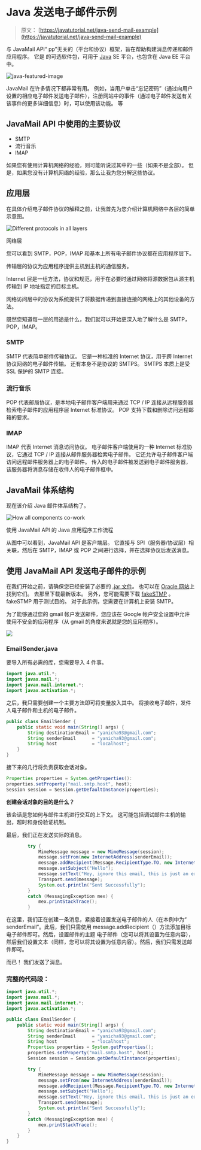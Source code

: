 # Java 发送电子邮件示例

> 原文： [https://javatutorial.net/java-send-mail-example](https://javatutorial.net/java-send-mail-example)

与 JavaMail API“ pp”无关的（平台和协议）框架，旨在帮助构建消息传递和邮件应用程序。 它是  的可选软件包，可用于 [Java](https://javatutorial.net/install-java-9-eclipse) SE 平台，也包含在 Java EE 平台中。

![java-featured-image](img/e0db051dedc1179e7424b6d998a6a772.jpg)

JavaMail 在许多情况下都非常有用。 例如，当用户单击“忘记密码”（通过向用户设置的相应电子邮件发送电子邮件），注册网站中的事件（通过电子邮件发送有关该事件的更多详细信息）时，可以使用该功能。 等

## JavaMail API 中使用的主要协议

*   SMTP
*   流行音乐
*   IMAP

如果您有使用计算机网络的经验，则可能听说过其中的一些（如果不是全部）。 但是，如果您没有计算机网络的经验，那么让我为您分解这些协议。

## 应用层

在具体介绍电子邮件协议的解释之前，让我首先为您介绍计算机网络中各层的简单示意图。

![Different protocols in all layers](img/da31c7a0306eb1de63774cc34f982b76.jpg)

网络层

您可以看到 SMTP，POP，IMAP 和基本上所有电子邮件协议都在应用程序层下。

传输层的协议为应用程序提供主机到主机的通信服务。

Internet 层是一组方法，协议和规范，用于在必要时通过网络将源数据包从源主机传输到 IP 地址指定的目标主机。

网络访问层中的协议为系统提供了将数据传递到直接连接的网络上的其他设备的方法。

既然您知道每一层的用途是什么，我们就可以开始更深入地了解什么是 SMTP，POP，IMAP。

### SMTP

SMTP 代表简单邮件传输协议。 它是一种标准的 Internet 协议，用于跨 Internet 协议网络的电子邮件传输。 还有本身不是协议的 SMTPS。 SMTPS 本质上是受 SSL 保护的 SMTP 连接。

### 流行音乐

POP 代表邮局协议，是本地电子邮件客户端用来通过 TCP / IP 连接从远程服务器检索电子邮件的应用程序层 Internet 标准协议。 POP 支持下载和删除访问远程邮箱的要求。

### IMAP

IMAP 代表 Internet 消息访问协议。 电子邮件客户端使用的一种 Internet 标准协议，它通过 TCP / IP 连接从邮件服务器检索电子邮件。 它还允许电子邮件客户端访问远程邮件服务器上的电子邮件。 传入的电子邮件被发送到电子邮件服务器，该服务器将消息存储在收件人的电子邮件框中。

## JavaMail 体系结构

现在该介绍 Java 邮件体系结构了。

![How all components co-work](img/0a7b7b40c1703dea733475984347e26a.jpg)

使用 JavaMail API 的 Java 应用程序工作流程

从图中可以看到，JavaMail API 是客户端层。 它直接与 SPI（服务器/协议层）相关联，然后在 SMTP，IMAP 或 POP 之间进行选择，并在选择协议后发送消息。

## 使用 JavaMail API 发送电子邮件的示例

在我们开始之前，请确保您已经安装了必要的 [.jar 文件](http://www.java2s.com/Code/Jar/j/Downloadjavamail144jar.htm)。 也可以在 [Oracle 网站](https://javaee.github.io/javamail/)上找到它们。 去那里下载最新版本。 另外，您可能需要下载 [fakeSTMP](http://nilhcem.com/FakeSMTP/index.html) 。 fakeSTMP 用于测试目的。 对于此示例，您需要在计算机上安装 SMTP。

为了能够通过您的 gmail 帐户发送邮件，您应该在 Google 帐户安全设置中允许使用不安全的应用程序（从 gmail 的角度来说就是您的应用程序）。

![](img/e77ea03254e94151b64c80319e6a632c.jpg)

### EmailSender.java

要导入所有必需的库，您需要导入 4 件事。

```java
import java.util.*;  
import javax.mail.*;  
import javax.mail.internet.*;  
import javax.activation.*;
```

之后，我只需要创建一个主要方法即可将变量放入其中。 将接收电子邮件，发件人电子邮件和主机的电子邮件。

```java
public class EmailSender {
    public static void main(String[] args) {
        String destinationEmail = "yanicha93@gmail.com";
        String senderEmail      = "yanicha93@gmail.com";
        String host             = "localhost";
    }
}
```

接下来的几行将负责获取会话对象。

```java
Properties properties = System.getProperties():
properties.setProperty("mail.smtp.host", host);
Session session = Session.getDefaultInstance(properties);
```

**创建会话对象的目的是什么？**

该会话是您如何与邮件主机进行交互的上下文。 这可能包括调试邮件主机的输出，超时和身份验证机制。

最后，我们正在发送实际的消息。

```java
        try {
            MimeMessage message = new MimeMessage(session);
            message.setFrom(new InternetAddress(senderEmail));
            message.addRecipient(Message.RecipientType.TO, new InternetAddress(destinationEmail));
            message.setSubject("Hello");
            message.setText("Hey, ignore this email, this is just an example");
            Transport.send(message);
            System.out.println("Sent Successfully");
        } 
        catch (MessagingException mex) {
            mex.printStackTrace();
        }
```

在这里，我们正在创建一条消息，紧接着设置发送电子邮件的人（在本例中为“ senderEmail”。此后，我们只需使用 message.addRecipient（）方法添加目标电子邮件即可。然后，设置邮件的主题 电子邮件（您可以将其设置为任意内容），然后我们设置文本（同样，您可以将其设置为任意内容）。然后，我们只需发送邮件即可。

而已！ 我们发送了消息。

### 完整的代码段：

```java
import java.util.*;  
import javax.mail.*;  
import javax.mail.internet.*;  
import javax.activation.*; 

public class EmailSender {
    public static void main(String[] args) {
        String destinationEmail = "yanicha93@gmail.com";
        String senderEmail      = "yanicha93@gmail.com";
        String host             = "localhost";
        Properties properties = System.getProperties();
        properties.setProperty("mail.smtp.host", host);
        Session session = Session.getDefaultInstance(properties);

        try {
            MimeMessage message = new MimeMessage(session);
            message.setFrom(new InternetAddress(senderEmail));
            message.addRecipient(Message.RecipientType.TO, new InternetAddress(destinationEmail));
            message.setSubject("Hello");
            message.setText("Hey, ignore this email, this is just an example");
            Transport.send(message);
            System.out.println("Sent Successfully");
        } 
        catch (MessagingException mex) {
            mex.printStackTrace();
        }
    }
}
```
